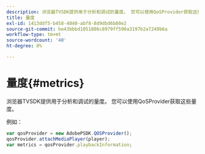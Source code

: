 ```yaml
---
description: 浏览器TVSDK提供用于分析和调试的量度。 您可以使用QoSProvider获取这些量度。
title: 量度
exl-id: 1413ddf5-b458-4040-abf8-8d9dbd6b80e2
source-git-commit: be43bbbd1051886c8979ff590a3197b2a7249b6a
workflow-type: tm+mt
source-wordcount: '40'
ht-degree: 0%

---
```


# 量度{#metrics}

浏览器TVSDK提供用于分析和调试的量度。 您可以使用QoSProvider获取这些量度。

例如：

```js
var qosProvider = new AdobePSDK.QOSProvider(); 
qosProvider.attachMediaPlayer(player); 
var metrics = qosProvider.playbackInformation;
```
